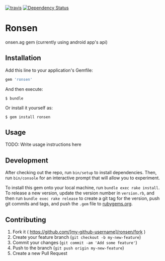 [![travis](https://travis-ci.org/split-n/ronsen.svg?branch=dev)](https://travis-ci.org/split-n/ronsen)
[![Dependency Status](https://gemnasium.com/split-n/ronsen.svg)](https://gemnasium.com/split-n/ronsen)
# Ronsen

onsen.ag gem (currently using android app's api)

## Installation

Add this line to your application's Gemfile:

```ruby
gem 'ronsen'
```

And then execute:

    $ bundle

Or install it yourself as:

    $ gem install ronsen

## Usage

TODO: Write usage instructions here

## Development

After checking out the repo, run `bin/setup` to install dependencies. Then, run `bin/console` for an interactive prompt that will allow you to experiment.

To install this gem onto your local machine, run `bundle exec rake install`. To release a new version, update the version number in `version.rb`, and then run `bundle exec rake release` to create a git tag for the version, push git commits and tags, and push the `.gem` file to [rubygems.org](https://rubygems.org).

## Contributing

1. Fork it ( https://github.com/[my-github-username]/ronsen/fork )
2. Create your feature branch (`git checkout -b my-new-feature`)
3. Commit your changes (`git commit -am 'Add some feature'`)
4. Push to the branch (`git push origin my-new-feature`)
5. Create a new Pull Request
